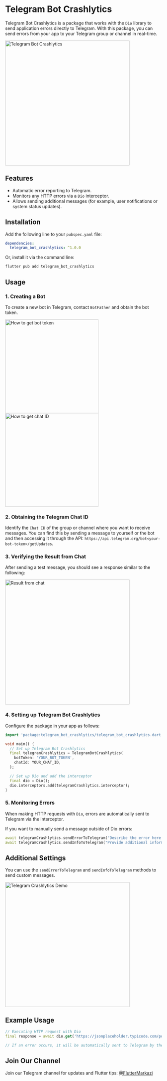 
# Telegram Bot Crashlytics

Telegram Bot Crashlytics is a package that works with the `Dio` library to send application errors directly to Telegram. With this package, you can send errors from your app to your Telegram group or channel in real-time.

<img src="images/example_function1.png" alt="Telegram Bot Crashlytics" width="400"/>

## Features
- Automatic error reporting to Telegram.
- Monitors any HTTP errors via a `Dio` interceptor.
- Allows sending additional messages (for example, user notifications or system status updates).

## Installation

Add the following line to your `pubspec.yaml` file:

```yaml
dependencies:
  telegram_bot_crashlytics: ^1.0.0
```

Or, install it via the command line:

```bash
flutter pub add telegram_bot_crashlytics
```

## Usage

### 1. Creating a Bot

To create a new bot in Telegram, contact `BotFather` and obtain the bot token.

<img src="images/how_to_get_bot_token.png" alt="How to get bot token" width="300"/> <img src="images/how_to_get_chat_id.png" alt="How to get chat ID" width="300"/>

### 2. Obtaining the Telegram Chat ID

Identify the `Chat ID` of the group or channel where you want to receive messages. You can find this by sending a message to yourself or the bot and then accessing it through the API: `https://api.telegram.org/bot<your-bot-token>/getUpdates`.

### 3. Verifying the Result from Chat

After sending a test message, you should see a response similar to the following:

<img src="images/result_from_chat.png" alt="Result from chat" width="400"/>

### 4. Setting up Telegram Bot Crashlytics

Configure the package in your app as follows:

```dart
import 'package:telegram_bot_crashlytics/telegram_bot_crashlytics.dart';

void main() {
  // Set up Telegram Bot Crashlytics
  final telegramCrashlytics = TelegramBotCrashlytics(
    botToken: 'YOUR_BOT_TOKEN',
    chatId: YOUR_CHAT_ID,
  );

  // Set up Dio and add the interceptor
  final dio = Dio();
  dio.interceptors.add(telegramCrashlytics.interceptor);
}
```

### 5. Monitoring Errors

When making HTTP requests with `Dio`, errors are automatically sent to Telegram via the interceptor.

If you want to manually send a message outside of Dio errors:

```dart
await telegramCrashlytics.sendErrorToTelegram("Describe the error here.");
await telegramCrashlytics.sendInfoToTelegram("Provide additional information here.");
```

## Additional Settings

You can use the `sendErrorToTelegram` and `sendInfoToTelegram` methods to send custom messages.

<img src="images/example_function2.gif" alt="Telegram Crashlytics Demo" width="400"/>

## Example Usage

```dart
// Executing HTTP request with Dio
final response = await dio.get('https://jsonplaceholder.typicode.com/posts');

// If an error occurs, it will be automatically sent to Telegram by the interceptor.
```

## Join Our Channel

Join our Telegram channel for updates and Flutter tips: [@FlutterMarkazi](https://t.me/FlutterMarkazi)

